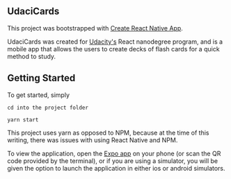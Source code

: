 ## UdaciCards

This project was bootstrapped with [Create React Native App](https://github.com/react-community/create-react-native-app).

UdaciCards was created for [Udacity's](https://udacity.com) React nanodegree program, and is a mobile app that
allows the users to create decks of flash cards for a quick method to study.

## Getting Started

To get started, simply

```
cd into the project folder

yarn start
```

This project uses yarn as opposed to NPM, because at the time of this writing, there was issues with using React Native and NPM.

To view the application, open the [Expo app](https://expo.io) on your phone (or scan the QR code provided by the terminal),
or if you are using a simulator, you will be given the option to launch the application in either ios or android simulators.
